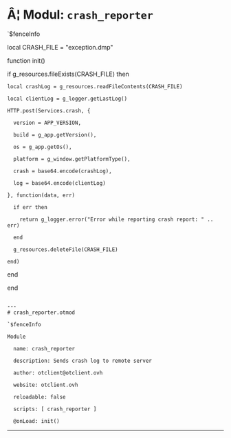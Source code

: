 # Â¦ Modul: `crash_reporter`

`$fenceInfo

local CRASH_FILE = "exception.dmp"

function init()

  if g_resources.fileExists(CRASH_FILE) then

    local crashLog = g_resources.readFileContents(CRASH_FILE)

    local clientLog = g_logger.getLastLog()

    HTTP.post(Services.crash, {

      version = APP_VERSION,

      build = g_app.getVersion(),

      os = g_app.getOs(),

      platform = g_window.getPlatformType(),

      crash = base64.encode(crashLog),

      log = base64.encode(clientLog)

    }, function(data, err)

      if err then 

        return g_logger.error("Error while reporting crash report: " .. err)

      end

      g_resources.deleteFile(CRASH_FILE)

    end)      

  end

end

```

---
# crash_reporter.otmod

`$fenceInfo

Module

  name: crash_reporter

  description: Sends crash log to remote server

  author: otclient@otclient.ovh

  website: otclient.ovh

  reloadable: false

  scripts: [ crash_reporter ]

  @onLoad: init()

```

---
